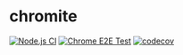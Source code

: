 # chromite

[![Node.js CI](https://github.com/otiai10/chromite/actions/workflows/node-ci.yml/badge.svg)](https://github.com/otiai10/chromite/actions/workflows/node-ci.yml)
[![Chrome E2E Test](https://github.com/otiai10/chromite/actions/workflows/e2e-test.yml/badge.svg)](https://github.com/otiai10/chromite/actions/workflows/e2e-test.yml)
[![codecov](https://codecov.io/github/otiai10/chromite/branch/main/graph/badge.svg?token=wAWd6Vhy4j)](https://codecov.io/github/otiai10/chromite)
